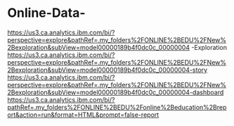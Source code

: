 # Online-Data-
https://us3.ca.analytics.ibm.com/bi/?perspective=explore&pathRef=.my_folders%2FONLINE%2BEDU%2FNew%2Bexploration&subView=model00000189b4f0dc0c_00000004 -Exploration
https://us3.ca.analytics.ibm.com/bi/?perspective=explore&pathRef=.my_folders%2FONLINE%2BEDU%2FNew%2Bexploration&subView=model00000189b4f0dc0c_00000004-story
https://us3.ca.analytics.ibm.com/bi/?perspective=explore&pathRef=.my_folders%2FONLINE%2BEDU%2FNew%2Bexploration&subView=model00000189b4f0dc0c_00000004-dashboard
https://us3.ca.analytics.ibm.com/bi/?pathRef=.my_folders%2FONLINE%2BEDU%2Fonline%2Beducation%2Breport&action=run&format=HTML&prompt=false-report
